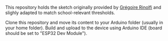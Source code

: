 This repository holds the sketch originally provided by [Grégoire Rinolfi](https://co2.rinolfi.ch/) and slighly adapted to match school-relevant thresholds.

Clone this repository and move its content to your Arduino folder (usually in your home folder).
Build and upload to the device using Arduino IDE (board should be set to "ESP32 Dev Module").
